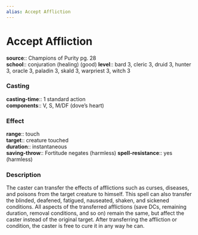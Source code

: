 ```yaml
---
alias: Accept Affliction
---
```


# Accept Affliction 

**source**:: Champions of Purity pg. 28  
**school**:: conjuration (healing) (good)
**level**:: bard 3, cleric 3, druid 3, hunter 3, oracle 3, paladin 3, skald 3, warpriest 3, witch 3

### Casting 

**casting-time**:: 1 standard action  
**components**:: V, S, M/DF (dove’s heart)

### Effect 

**range**:: touch  
**target**:: creature touched  
**duration**:: instantaneous  
**saving-throw**:: Fortitude negates (harmless)
**spell-resistance**:: yes (harmless)

### Description 

The caster can transfer the effects of afflictions such as curses, diseases, and poisons from the target creature to himself. This spell can also transfer the blinded, deafened, fatigued, nauseated, shaken, and sickened conditions. All aspects of the transferred afflictions (save DCs, remaining duration, removal conditions, and so on) remain the same, but affect the caster instead of the original target. After transferring the affliction or condition, the caster is free to cure it in any way he can.
